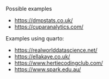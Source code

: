 
Possible examples
- https://dmpstats.co.uk/
- https://cuparanalytics.com/

Examples using quarto:

- https://realworlddatascience.net/
- https://ellakaye.co.uk/
- https://www.hertiecodingclub.com/
- https://www.spark.edu.au/

